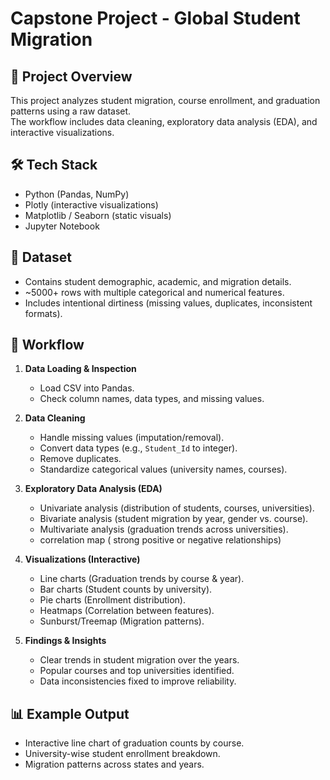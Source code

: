 # Capstone Project - Global Student Migration

## 📌 Project Overview
This project analyzes student migration, course enrollment, and graduation patterns using a raw dataset.  
The workflow includes data cleaning, exploratory data analysis (EDA), and interactive visualizations.

## 🛠️ Tech Stack
- Python (Pandas, NumPy)
- Plotly (interactive visualizations)
- Matplotlib / Seaborn (static visuals)
- Jupyter Notebook

## 📂 Dataset
- Contains student demographic, academic, and migration details.
- ~5000+ rows with multiple categorical and numerical features.
- Includes intentional dirtiness (missing values, duplicates, inconsistent formats).

## 🔎 Workflow
1. **Data Loading & Inspection**  
   - Load CSV into Pandas.  
   - Check column names, data types, and missing values.  

2. **Data Cleaning**  
   - Handle missing values (imputation/removal).  
   - Convert data types (e.g., `Student_Id` to integer).  
   - Remove duplicates.  
   - Standardize categorical values (university names, courses).  

3. **Exploratory Data Analysis (EDA)**  
   - Univariate analysis (distribution of students, courses, universities).  
   - Bivariate analysis (student migration by year, gender vs. course).  
   - Multivariate analysis (graduation trends across universities).
   - correlation map ( strong positive or negative relationships) 

4. **Visualizations (Interactive)**  
   - Line charts (Graduation trends by course & year).  
   - Bar charts (Student counts by university).  
   - Pie charts (Enrollment distribution).  
   - Heatmaps (Correlation between features).  
   - Sunburst/Treemap (Migration patterns).  

5. **Findings & Insights**  
   - Clear trends in student migration over the years.  
   - Popular courses and top universities identified.  
   - Data inconsistencies fixed to improve reliability.  

## 📊 Example Output
- Interactive line chart of graduation counts by course.  
- University-wise student enrollment breakdown.  
- Migration patterns across states and years.  





